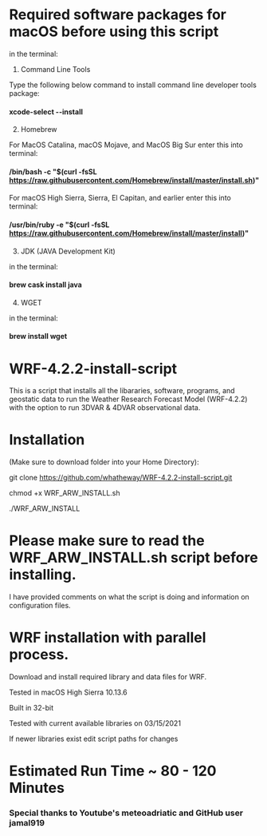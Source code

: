 # Required software packages for macOS before using this script
in the terminal:

1. Command Line Tools

Type the following below command to install command line developer tools package:

#### xcode-select --install

2. Homebrew

For MacOS Catalina, macOS Mojave, and MacOS Big Sur enter this into terminal:

#### /bin/bash -c "$(curl -fsSL https://raw.githubusercontent.com/Homebrew/install/master/install.sh)"

For macOS High Sierra, Sierra, El Capitan, and earlier enter this into terminal:

#### /usr/bin/ruby -e "$(curl -fsSL https://raw.githubusercontent.com/Homebrew/install/master/install)"

3. JDK (JAVA Development Kit) 

in the terminal:

#### brew cask install java

 
4. WGET

in the terminal:

#### brew install wget






# WRF-4.2.2-install-script
This is a script that installs all the libararies, software, programs, and geostatic data to run the Weather Research Forecast Model (WRF-4.2.2) with the option to run 3DVAR & 4DVAR observational data. 

# Installation 
(Make sure to download folder into your Home Directory):

git clone https://github.com/whatheway/WRF-4.2.2-install-script.git

chmod +x WRF_ARW_INSTALL.sh

./WRF_ARW_INSTALL

# Please make sure to read the WRF_ARW_INSTALL.sh script before installing.  
I have provided comments on what the script is doing and information on configuration files.


# WRF installation with parallel process.

Download and install required library and data files for WRF.

Tested in macOS High Sierra 10.13.6

Built in 32-bit

Tested with current available libraries on 03/15/2021

If newer libraries exist edit script paths for changes

# Estimated Run Time ~ 80 - 120 Minutes
### Special thanks to  Youtube's meteoadriatic and GitHub user jamal919
